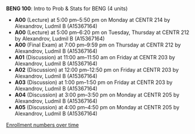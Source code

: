 **BENG 100**: Intro to Prob & Stats for BENG (4 units)

- **A00** (Lecture) at 5:00 pm–5:50 pm on Monday at CENTR 214 by Alexandrov, Ludmil B (A15367164)
- **A00** (Lecture) at 5:00 pm–6:20 pm on Tuesday, Thursday at CENTR 212 by Alexandrov, Ludmil B (A15367164)
- **A00** (Final Exam) at 7:00 pm–9:59 pm on Thursday at CENTR 212 by Alexandrov, Ludmil B (A15367164)
- **A01** (Discussion) at 11:00 am–11:50 am on Friday at CENTR 203 by Alexandrov, Ludmil B (A15367164)
- **A02** (Discussion) at 12:00 pm–12:50 pm on Friday at CENTR 203 by Alexandrov, Ludmil B (A15367164)
- **A03** (Discussion) at 1:00 pm–1:50 pm on Friday at CENTR 203 by Alexandrov, Ludmil B (A15367164)
- **A04** (Discussion) at 3:00 pm–3:50 pm on Monday at CENTR 205 by Alexandrov, Ludmil B (A15367164)
- **A05** (Discussion) at 4:00 pm–4:50 pm on Monday at CENTR 205 by Alexandrov, Ludmil B (A15367164)

[Enrollment numbers over time](./BENG100.tsv)
